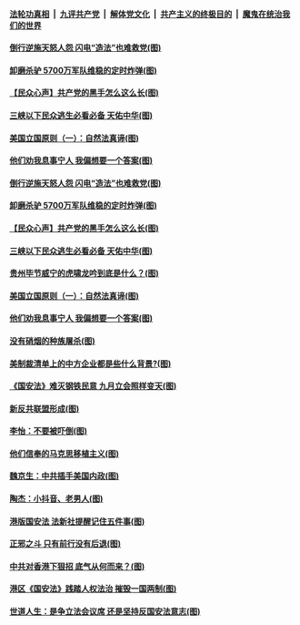 ####  [法轮功真相](../../../../basic/blob/master/README.md?t=07041031) &nbsp;|&nbsp; [九评共产党](../../../../9ping.md/blob/master/README.md?t=07041031) &nbsp;|&nbsp; [解体党文化](../../../../jtdwh.md/blob/master/README.md?t=07041031)  &nbsp;|&nbsp; [共产主义的终极目的](../../../../gczydzjmd.md/blob/master/README.md?t=07041031) &nbsp;|&nbsp; [魔鬼在统治我们的世界](../../../../mgztzwmdsj.md/blob/master/README.md?t=07041031) 

#### [倒行逆施天怒人怨 闪电“造法”也难救党(图)](../pages/p4/938609.md?t=07041031) 

#### [卸磨杀驴 5700万军队维稳的定时炸弹(图)](../pages/p4/938607.md?t=07041031) 

#### [【民众心声】共产党的黑手怎么这么长(图)](../pages/p4/938456.md?t=07041031) 

#### [三峡以下民众逃生必看必备 天佑中华(图)](../pages/p4/938593.md?t=07041031) 

#### [美国立国原则（一）：自然法真谛(图)](../pages/p4/938484.md?t=07041031) 

#### [他们劝我息事宁人 我偏想要一个答案(图)](../pages/p4/938491.md?t=07041031) 

#### [倒行逆施天怒人怨 闪电“造法”也难救党(图)](../pages/p4/938609.md?t=07041031) 

#### [卸磨杀驴 5700万军队维稳的定时炸弹(图)](../pages/p4/938607.md?t=07041031) 

#### [【民众心声】共产党的黑手怎么这么长(图)](../pages/p4/938456.md?t=07041031) 

#### [三峡以下民众逃生必看必备 天佑中华(图)](../pages/p4/938593.md?t=07041031) 

#### [贵州毕节威宁的虎啸龙吟到底是什么？(图)](../pages/p4/938596.md?t=07041031) 

#### [美国立国原则（一）：自然法真谛(图)](../pages/p4/938484.md?t=07041031) 

#### [他们劝我息事宁人 我偏想要一个答案(图)](../pages/p4/938491.md?t=07041031) 

#### [没有硝烟的种族屠杀(图)](../pages/p4/938489.md?t=07041031) 

#### [美制裁清单上的中方企业都是些什么背景?(图)](../pages/p4/938486.md?t=07041031) 

#### [《国安法》难灭钢铁民意 九月立会照样变天(图)](../pages/p4/938485.md?t=07041031) 

#### [新反共联盟形成(图)](../pages/p4/938480.md?t=07041031) 

#### [李怡：不要被吓倒(图)](../pages/p4/938488.md?t=07041031) 

#### [他们信奉的马克思移植主义(图)](../pages/p4/938413.md?t=07041031) 

#### [魏京生：中共插手美国内政(图)](../pages/p4/938409.md?t=07041031) 

#### [陶杰：小抖音、老男人(图)](../pages/p4/938404.md?t=07041031) 

#### [港版国安法 法新社提醒记住五件事(图)](../pages/p4/938401.md?t=07041031) 

#### [正邪之斗 只有前行没有后退(图)](../pages/p4/938399.md?t=07041031) 

#### [中共对香港下狠招 底气从何而来？(图)](../pages/p4/938397.md?t=07041031) 

#### [港区《国安法》践踏人权法治 摧毁一国两制(图)](../pages/p4/938385.md?t=07041031) 

#### [世道人生：是争立法会议席 还是坚持反国安法意志(图)](../pages/p4/938290.md?t=07041031) 

